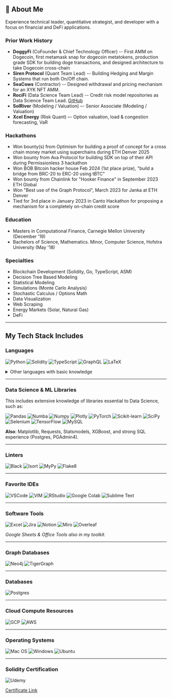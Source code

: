 ## 🚀 About Me
Experience technical leader, quantitative strategist, and developer with a focus on financial and DeFi applications.  

### Prior Work History
- **DoggyFi** (CoFounder & Chief Technology Officer) -- First AMM on Dogecoin, first metamask snap for dogecoin metatokens, production grade SDK for building doge transactions, and designed architecture to take Dogecoin cross-chain
- **Siren Protocol** (Quant Team Lead) -- Building Hedging and Margin Systems that run both On/Off chain.
- **SeaCows** (Contractor) -- Designed withdrawal and pricing mechanism for an XYK NFT AMM.
- **RociFi** (Data Science Team Lead) -- Credit risk model repositories as Data Science Team Lead. [GitHub](https://github.com/RociFi)
- **SolRiver** (Modeling / Valuation) –- Senior Associate (Modeling / Valuation)  
- **Xcel Energy** (Risk Quant) –- Option valuation, load & congestion forecasting, VaR

### Hackathons
- Won bounty(s) from Optimism for building a proof of concept for a cross chain money market using superchains during ETH Denver 2025
- Won bounty from Ava Protocol for building SDK on top of their API during Permissionless 3 hackathon  
- Won BOB Bitcoin hacker house Feb 2024 (1st place prize), "build a bridge from BRC-20 to ERC-20 using tBTC"  
- Won bounty from Chainlink for "Hooker Finance" in September 2023 ETH Global  
- Won "Best use of the Graph Protocol", March 2023 for Janka at ETH Denver  
- Tied for 3rd place in January 2023 in Canto Hackathon for proposing a mechanism for a completely on-chain credit score

### Education
- Masters in Computational Finance, Carnegie Mellon University (December '19)  
- Bachelors of Science, Mathematics. Minor, Computer Science, Hofstra University (May '18)

### Specialties
- Blockchain Development (Solidity, Go, TypeScript, ASM)
- Decision Tree Based Modeling
- Statistical Modeling
- Simulations (Monte Carlo Analysis)
- Stochastic Calculus / Options Math
- Data Visualization
- Web Scraping
- Energy Markets (Solar, Natural Gas)
- DeFi

---

## My Tech Stack Includes

### Languages
<p align="left">
  <img src="https://img.shields.io/badge/Python-FFD43B?style=for-the-badge&logo=python&logoColor=blue" alt="Python" />
  <img src="https://img.shields.io/badge/Solidity-e6e6e6?style=for-the-badge&logo=solidity&logoColor=black" alt="Solidity" />
  <img src="https://img.shields.io/badge/TypeScript-007ACC?style=for-the-badge&logo=typescript&logoColor=white" alt="TypeScript" />
  <img src="https://img.shields.io/badge/GraphQl-E10098?style=for-the-badge&logo=graphql&logoColor=white" alt="GraphQL" />
  <img src="https://img.shields.io/badge/LaTeX-47A141?style=for-the-badge&logo=LaTeX&logoColor=white" alt="LaTeX" />
</p>

<details>
  <summary>Other languages with basic knowledge</summary>
  <ul>
    <li>C++</li>
    <li>Java</li>
    <li><img src="https://img.shields.io/badge/JavaScript-323330?style=for-the-badge&logo=javascript&logoColor=F7DF1E" alt="JavaScript" /></li>
    <li>MQL4 (Metatrader scripting)</li>
    <li>R (Statistical modeling)</li>
  </ul>
</details>

---

### Data Science & ML Libraries

This includes extensive knowledge of libraries essential to Data Science, such as:

<p align="left">
  <img src="https://img.shields.io/badge/Pandas-2C2D72?style=for-the-badge&logo=pandas&logoColor=white" alt="Pandas" />
  <img src="https://img.shields.io/badge/Numba-00A3E0?style=for-the-badge&logo=Numba&logoColor=white" alt="Numba" />
  <img src="https://img.shields.io/badge/Numpy-777BB4?style=for-the-badge&logo=numpy&logoColor=white" alt="Numpy" />
  <img src="https://img.shields.io/badge/Plotly-239120?style=for-the-badge&logo=plotly&logoColor=white" alt="Plotly" />
  <img src="https://img.shields.io/badge/PyTorch-EE4C2C?style=for-the-badge&logo=pytorch&logoColor=white" alt="PyTorch" />
  <img src="https://img.shields.io/badge/scikit_learn-F7931E?style=for-the-badge&logo=scikit-learn&logoColor=white" alt="Scikit-learn" />
  <img src="https://img.shields.io/badge/SciPy-654FF0?style=for-the-badge&logo=SciPy&logoColor=white" alt="SciPy" />
  <img src="https://img.shields.io/badge/Selenium-43B02A?style=for-the-badge&logo=Selenium&logoColor=white" alt="Selenium" />
  <img src="https://img.shields.io/badge/TensorFlow-FF6F00?style=for-the-badge&logo=tensorflow&logoColor=white" alt="TensorFlow" />
  <img src="https://img.shields.io/badge/MySQL-005C84?style=for-the-badge&logo=mysql&logoColor=white" alt="MySQL" />
</p>

**Also**: Matplotlib, Requests, Statsmodels, XGBoost, and strong SQL experience (Postgres, PGAdmin4).

---

### Linters
<p align="left">
  <img src="https://img.shields.io/badge/Black-000000?style=for-the-badge&logo=black&logoColor=white" alt="Black" />
  <img src="https://img.shields.io/badge/Isort-blue?style=for-the-badge&logoColor=white" alt="Isort" />
  <img src="https://img.shields.io/badge/MyPy-2AACE2?style=for-the-badge&logo=MyPy&logoColor=white" alt="MyPy" />
  <img src="https://img.shields.io/badge/Flake8-black?style=for-the-badge&logoColor=white" alt="Flake8" />
</p>

---

### Favorite IDEs
<p align="left">
  <img src="https://img.shields.io/badge/VSCode-0078D4?style=for-the-badge&logo=visual%20studio%20code&logoColor=white" alt="VSCode" />
  <img src="https://img.shields.io/badge/VIM-%2311AB00.svg?&style=for-the-badge&logo=vim&logoColor=white" alt="VIM" />
  <img src="https://img.shields.io/badge/RStudio-75AADB?style=for-the-badge&logo=RStudio&logoColor=white" alt="RStudio" />
  <img src="https://img.shields.io/badge/Colab-F9AB00?style=for-the-badge&logo=googlecolab&color=525252" alt="Google Colab" />
  <img src="https://img.shields.io/badge/sublime_text-%23575757.svg?&style=for-the-badge&logo=sublime-text&logoColor=important" alt="Sublime Text" />
</p>

---

### Software Tools
<p align="left">
  <img src="https://img.shields.io/badge/Microsoft_Excel-217346?style=for-the-badge&logo=microsoft-excel&logoColor=white" alt="Excel" />
  <img src="https://img.shields.io/badge/Jira-0052CC?style=for-the-badge&logo=Jira&logoColor=white" alt="Jira" />
  <img src="https://img.shields.io/badge/Notion-000000?style=for-the-badge&logo=notion&logoColor=white" alt="Notion" />
  <img src="https://img.shields.io/badge/Miro-F7C922?style=for-the-badge&logo=Miro&logoColor=050036" alt="Miro" />
  <img src="https://img.shields.io/badge/Overleaf-47A141?style=for-the-badge&logo=Overleaf&logoColor=white" alt="Overleaf" />
</p>

*Google Sheets & Office Tools also in my toolkit.*

---

### Graph Databases
<p align="left">
  <img src="https://img.shields.io/badge/Neo4j-018bff?style=for-the-badge&logo=neo4j&logoColor=white" alt="Neo4j" />
  <img src="https://img.shields.io/badge/TigerGraph-orange?style=for-the-badge&logo=tigergraph&logoColor=white" alt="TigerGraph" />
</p>

---

### Databases
<p align="left">
  <img src="https://img.shields.io/badge/PostgreSQL-316192?style=for-the-badge&logo=postgresql&logoColor=white" alt="Postgres" />
</p>

---

### Cloud Compute Resources
<p align="left">
  <img src="https://img.shields.io/badge/Google_Cloud-4285F4?style=for-the-badge&logo=google-cloud&logoColor=white" alt="GCP" />
  <img src="https://img.shields.io/badge/Amazon_AWS-FF9900?style=for-the-badge&logo=amazonaws&logoColor=white" alt="AWS" />
</p>

---

### Operating Systems
<p align="left">
  <img src="https://img.shields.io/badge/mac%20os-000000?style=for-the-badge&logo=apple&logoColor=white" alt="Mac OS" />
  <img src="https://img.shields.io/badge/Windows-0078D6?style=for-the-badge&logo=windows&logoColor=white" alt="Windows" />
  <img src="https://img.shields.io/badge/Ubuntu-E95420?style=for-the-badge&logo=ubuntu&logoColor=white" alt="Ubuntu" />
</p>

---

### Solidity Certification
<p align="left">
  <img src="https://img.shields.io/badge/Udemy-EC5252?style=for-the-badge&logo=Udemy&logoColor=white" alt="Udemy" />
</p>

[Certificate Link](https://www.udemy.com/certificate/UC-c5e11b9e-0528-4d69-87f7-15231042139b/)

